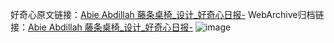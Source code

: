 好奇心原文链接：[Abie Abdillah 藤条桌椅_设计_好奇心日报-](https://www.qdaily.com/articles/7585.html)
WebArchive归档链接：[Abie Abdillah 藤条桌椅_设计_好奇心日报-](http://web.archive.org/web/20190623172457/https://www.qdaily.com/articles/7585.html)
![image](http://ww3.sinaimg.cn/large/007d5XDply1g3wjkv1w7mj30u032gwur)